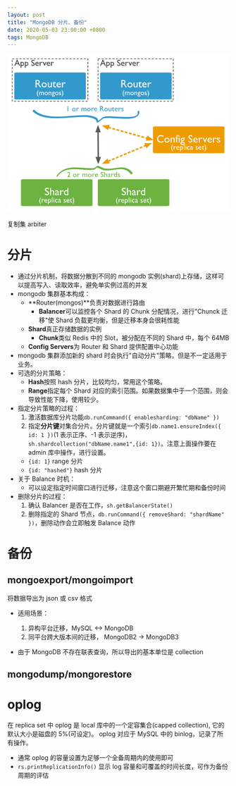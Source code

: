 ```yaml
---
layout: post
title: "MongoDB 分片、备份"
date: 2020-05-03 23:00:00 +0800
tags: MongoDB
---
```


![MongoDB](/assets/images/2020-05-03-MongoDB_Sharding_1.png)

复制集
arbiter

# 分片

- 通过分片机制，将数据分散到不同的 mongodb 实例(shard)上存储，这样可以提高写入、读取效率，避免单实例过高的并发
- mongodb 集群基本构成：
  - **Router(mongos)**负责对数据进行路由
    - **Balancer**可以监控各个 Shard 的 Chunk 分配情况，进行"Chunck 迁移"使 Shard 负载更均衡，但是迁移本身会很耗性能
  - **Shard**真正存储数据的实例
    - **Chunk**类似 Redis 中的 Slot，被分配在不同的 Shard 中，每个 64MB
  - **Config Servers**为 Router 和 Shard 提供配置中心功能
- mongodb 集群添加新的 shard 时会执行"自动分片"策略，但是不一定适用于业务。
- 可选的分片策略：
  - **Hash**按照 hash 分片，比较均匀，常用这个策略。
  - **Range**指定每个 Shard 对应的索引范围。如果数据集中于一个范围，则会导致性能下降，使用较少。
- 指定分片策略的过程：
  1. 激活数据库分片功能`db.runCommand({ enablesharding: "dbName" })`
  2. 指定**分片键**对集合分片。分片键就是一个索引`db.name1.ensureIndex({ id: 1 })`(1 表示正序、-1 表示逆序)，`sh.shardcollection("dbName.name1",{id: 1})`。注意上面操作要在 admin 库中操作，进行设置。
  - `{id: 1}` range 分片
  - `{id: "hashed"}` hash 分片
- 关于 Balance 时机：
  - 可以设定指定时间窗口进行迁移，注意这个窗口期避开繁忙期和备份时间
- 删除分片的过程：
  1. 确认 Balancer 是否在工作，`sh.getBalancerState()`
  2. 删除指定的 Shard 节点，`db.runCommand({ removeShard: "shardName" })`，删除动作会立即触发 Balance 动作

# 备份

## mongoexport/mongoimport

将数据导出为 json 或 csv 格式

- 适用场景：

  1. 异构平台迁移，MySQL <-> MongoDB
  2. 同平台跨大版本间的迁移， MongoDB2 -> MongoDB3

- 由于 MongoDB 不存在联表查询，所以导出的基本单位是 collection

## mongodump/mongorestore

# oplog

在 replica set 中 oplog 是 local 库中的一个定容集合(capped collection), 它的默认大小是磁盘的 5%(可设定)。
oplog 对应于 MySQL 中的 binlog，记录了所有操作。

- 通常 oplog 的容量设置为足够一个全备周期内的使用即可
- `rs.printReplicationInfo()` 显示 log 容量和可覆盖的时间长度，可作为备份周期的评估
